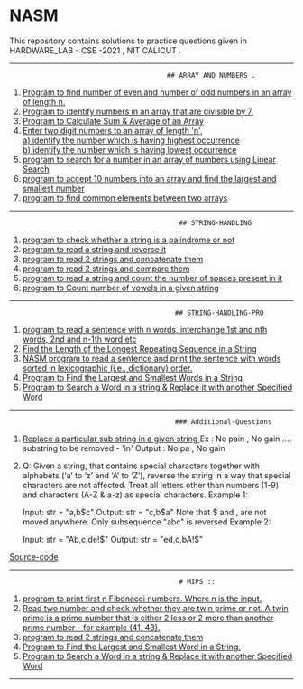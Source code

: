 # NASM

This repository contains solutions to practice questions given in HARDWARE_LAB - CSE -2021 , NIT CALICUT . 

 _____________________________________________________________________________________________________________________________________
 
                                           ## ARRAY AND NUMBERS . 

1. [Program to find number of even and number of odd numbers in an array of length n.](https://github.com/karthik-siru/NASM/blob/main/set3/fst.asm)
2. [Program to identify numbers in an array that are divisible by 7. ](https://github.com/karthik-siru/NASM/blob/main/set3/2.asm)
3. [Program to Calculate Sum & Average of an Array  ](https://github.com/karthik-siru/NASM/blob/main/set3/3.asm)
4. [Enter two digit numbers to an array of length 'n', <br>
    a) identify the number which is having highest occurrence <br>
    b) identify the number which is having lowest occurrence  ](https://github.com/karthik-siru/NASM/blob/main/set3/4.asm)
5. [program to search for a number in an array of numbers using Linear Search  ](https://github.com/karthik-siru/NASM/blob/main/set3/5.asm)
6. [program to accept 10 numbers into an array and find the largest and smallest number  ](https://github.com/karthik-siru/NASM/blob/main/set3/6.asm)
7. [program to find common elements between two arrays  ](https://github.com/karthik-siru/NASM/blob/main/set3/7.asm)

_______________________________________________________________________________________________________________________________________

                                              ## STRING-HANDLING 
                                              
1. [program to check whether a string is a palindrome or not  ](https://github.com/karthik-siru/NASM/blob/main/set4/1.asm)
2. [program to read a string and reverse it ](https://github.com/karthik-siru/NASM/blob/main/set4/2.asm)
3. [program to read 2 strings and concatenate them  ](https://github.com/karthik-siru/NASM/blob/main/set4/3.asm)
4. [program to read 2 strings and compare them  ](https://github.com/karthik-siru/NASM/blob/main/set4/4.asm)
5. [program to read a string and count the number of spaces present in it  ](https://github.com/karthik-siru/NASM/blob/main/set4/5.asm)
6. [program to Count number of vowels in a given string](https://github.com/karthik-siru/NASM/blob/main/set4/6.asm)

________________________________________________________________________________________________________________________________________

                                             ## STRING-HANDLING-PRO 
                                             
1. [program to read a sentence with n words, interchange 1st and nth words, 2nd and n-1th word etc](https://github.com/karthik-siru/NASM/blob/main/set5/1.asm)
2. [Find the Length of the Longest Repeating Sequence in a String](https://github.com/karthik-siru/NASM/blob/main/set5/2.asm)
3. [NASM program to read a sentence and print the sentence with words sorted in lexicographic (i.e., dictionary) order.](https://github.com/karthik-siru/NASM/blob/main/set5/3.asm)
4. [Program to Find the Largest and Smallest Words in a String](https://github.com/karthik-siru/NASM/blob/main/set5/4.asm)
5. [Program to Search a Word in a string & Replace it with another Specified Word](https://github.com/karthik-siru/NASM/blob/main/set5/5.asm)

__________________________________________________________________________________________________________________________________________

                                             ### Additional-Questions 
                                             
1.  [Replace a particular sub string in a given string ](https://github.com/karthik-siru/NASM/blob/main/set5/mod2.asm)
    Ex :  No pain , No gain .... substring to be removed - 'in'
    Output :  No pa , No gain
2.  Q: Given a string, that contains special characters together with alphabets (‘a’ to ‘z’ and
       ‘A’ to ‘Z’), reverse the string in a way that special characters are not affected. Treat all
       letters other than numbers (1-9) and characters (A-Z & a-z) as special characters.
Example 1:

    Input: str = "a,b$c"
    Output: str = "c,b$a"
    Note that $ and , are not moved anywhere.
    Only subsequence "abc" is reversed
Example 2:

    Input: str = "Ab,c,de!$"
    Output: str = "ed,c,bA!$"
    
  [Source-code](https://github.com/karthik-siru/NASM/blob/main/t2.asm)
  
______________________________________________________________________________________________________________________________________
  
                                              # MIPS ::
                                              
  1. [program to print first n Fibonacci numbers. Where n is the input.](https://github.com/karthik-siru/NASM/blob/main/MIPS/1.s)
  2. [Read two number and check whether they are twin prime or not. A twin prime is a prime number that is either 2 less or 2 more than another prime number - for example (41, 43).](https://github.com/karthik-siru/NASM/blob/main/MIPS/2.s)
  3. [program to read 2 strings and concatenate them](https://github.com/karthik-siru/NASM/blob/main/MIPS/3.s)
  4. [Program to Find the Largest and Smallest Word in a String.](https://github.com/karthik-siru/NASM/blob/main/MIPS/4.s)
  5. [Program to Search a Word in a string & Replace it with another Specified Word](https://github.com/karthik-siru/NASM/blob/main/MIPS/5.s)

____________________________________________________________________________________________________________________________________________
